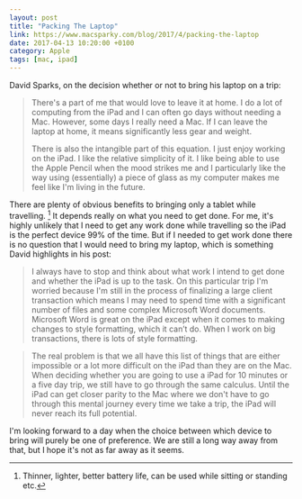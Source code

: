 ```yaml
---
layout: post
title: "Packing The Laptop"
link: https://www.macsparky.com/blog/2017/4/packing-the-laptop
date: 2017-04-13 10:20:00 +0100
category: Apple
tags: [mac, ipad]
---
```


David Sparks, on the decision whether or not to bring his laptop on a trip:
>There's a part of me that would love to leave it at home. I do a lot of computing from the iPad and I can often go days without needing a Mac. However, some days I really need a Mac. If I can leave the laptop at home, it means significantly less gear and weight. 
>
>There is also the intangible part of this equation. I just enjoy working on the iPad. I like the relative simplicity of it. I like being able to use the Apple Pencil when the mood strikes me and I particularly like the way using (essentially) a piece of glass as my computer makes me feel like I'm living in the future.

There are plenty of obvious benefits to bringing only a tablet while travelling. [^1] It depends really on what you need to get done. For me, it's highly unlikely that I need to get any work done while travelling so the iPad is the perfect device 99% of the time. But if I needed to get work done there is no question that I would need to bring my laptop, which is something David highlights in his post:
>I always have to stop and think about what work I intend to get done and whether the iPad is up to the task. On this particular trip I'm worried because I'm still in the process of finalizing a large client transaction which means I may need to spend time with a significant number of files and some complex Microsoft Word documents. Microsoft Word is great on the iPad except when it comes to making changes to style formatting, which it can’t do. When I work on big transactions, there is lots of style formatting.

>The real problem is that we all have this list of things that are either impossible or a lot more difficult on the iPad than they are on the Mac. When deciding whether you are going to use a iPad for 10 minutes or a five day trip, we still have to go through the same calculus. Until the iPad can get closer parity to the Mac where we don't have to go through this mental journey every time we take a trip, the iPad will never reach its full potential.

I'm looking forward to a day when the choice between which device to bring will purely be one of preference. We are still a long way away from that, but I hope it's not as far away as it seems.

[^1]:Thinner, lighter, better battery life, can be used while sitting or standing etc.
